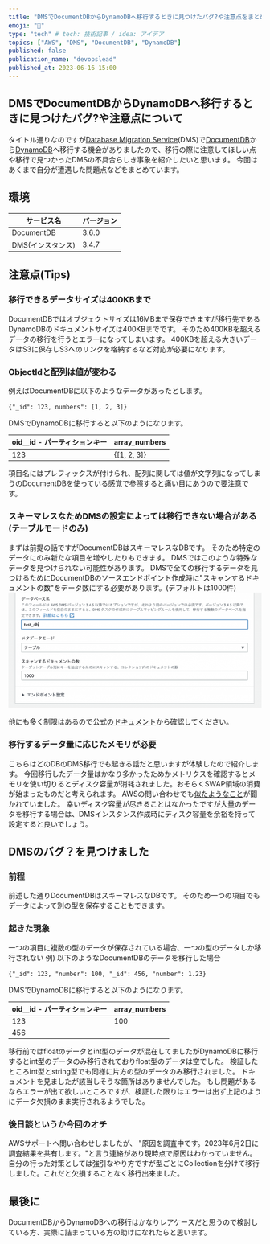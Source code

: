 ```yaml
---
title: "DMSでDocumentDBからDynamoDBへ移行するときに見つけたバグ?や注意点をまとめます"
emoji: "📘"
type: "tech" # tech: 技術記事 / idea: アイデア
topics: ["AWS", "DMS", "DocumentDB", "DynamoDB"]
published: false
publication_name: "devopslead"
published_at: 2023-06-16 15:00
---
```

## DMSでDocumentDBからDynamoDBへ移行するときに見つけたバグ?や注意点について
タイトル通りなのですが[Database Migration Service](https://aws.amazon.com/jp/dms/)(DMS)で[DocumentDB](https://aws.amazon.com/jp/documentdb/)から[DynamoDB](https://aws.amazon.com/jp/dynamodb/)へ移行する機会がありましたので、移行の際に注意してほしい点や移行で見つかったDMSの不具合らしき事象を紹介したいと思います。
今回はあくまで自分が遭遇した問題点などをまとめています。

## 環境
| サービス名        | バージョン |
| ----------------- | ---------- |
| DocumentDB        | 3.6.0      |
| DMS(インスタンス) | 3.4.7      |

## 注意点(Tips)
### 移行できるデータサイズは400KBまで
DocumentDBではオブジェクトサイズは16MBまで保存できますが移行先であるDynamoDBのドキュメントサイズは400KBまでです。
そのため400KBを超えるデータの移行を行うとエラーになってしまいます。
400KBを超える大きいデータはS3に保存しS3へのリンクを格納するなど対応が必要になります。

### ObjectIdと配列は値が変わる
例えばDocumentDBに以下のようなデータがあったとします。
```
{"_id": 123, numbers": [1, 2, 3]}
```
DMSでDynamoDBに移行すると以下のようになります。

| oid__id - パーティションキー | array_numbers |
| ---------------------------- | ------------- |
| 123                          | {[1, 2, 3]}   |

項目名にはプレフィックスが付けられ、配列に関しては値が文字列になってしまうのDocumentDBを使っている感覚で参照すると痛い目にあうので要注意です。

### スキーマレスなためDMSの設定によっては移行できない場合がある (テーブルモードのみ)
まずは前提の話ですがDocumentDBはスキーマレスなDBです。
そのため特定のデータにのみ新たな項目を増やしたりもできます。
DMSではこのような特殊なデータを見つけられない可能性があります。
DMSで全ての移行するデータを見つけるためにDocumentDBのソースエンドポイント作成時に"スキャンするドキュメントの数"をデータ数にする必要があります。(デフォルトは1000件)
![](/images/documentdb_to_dynamodb.png)

他にも多く制限はあるので[公式のドキュメント](https://docs.aws.amazon.com/ja_jp/dms/latest/userguide/CHAP_Source.DocumentDB.html#CHAP_Source.DocumentDB.DataTypes:~:text=%22include%22%0A%20%20%20%20%20%20%20%20%7D%0A%20%20%20%20%5D%0A%7D-,AWS%20DMS%20%E3%81%AE%E3%82%BD%E3%83%BC%E3%82%B9%E3%81%A8%E3%81%97%E3%81%A6%20Amazon%20DocumentDB%20%E3%82%92%E4%BD%BF%E7%94%A8%E3%81%99%E3%82%8B%E5%A0%B4%E5%90%88%E3%81%AE%E5%88%B6%E9%99%90,-AWS%20DMS%20%E3%81%AE)から確認してください。

### 移行するデータ量に応じたメモリが必要
こちらはどのDBのDMS移行でも起きる話だと思いますが体験したので紹介します。
今回移行したデータ量はかなり多かったためかメトリクスを確認するとメモリを使い切りるとディスク容量が消耗されました。おそらくSWAP領域の消費が始まったものだと考えられます。
AWSの問い合わせでも[似たようなこと](https://repost.aws/ja/knowledge-center/dms-swap-files-consuming-space)が聞かれていました。
幸いディスク容量が尽きることはなかったですが大量のデータを移行する場合は、DMSインスタンス作成時にディスク容量を余裕を持って設定すると良いでしょう。

## DMSのバグ？を見つけました
### 前程
前述した通りDocumentDBはスキーマレスなDBです。
そのため一つの項目でもデータによって別の型を保存することもできます。

### 起きた現象
一つの項目に複数の型のデータが保存されている場合、一つの型のデータしか移行されない
例) 以下のようなDocumentDBのデータを移行した場合
```
{"_id": 123, "number": 100, "_id": 456, "number": 1.23}
```
DMSでDynamoDBに移行すると以下のようになります。

| oid__id - パーティションキー | array_numbers |
| ---------------------------- | ------------- |
| 123                          | 100           |
| 456                          |               |

移行前ではfloatのデータとint型のデータが混在してましたがDynamoDBに移行するとint型のデータのみ移行されておりfloat型のデータは空でした。
検証したところint型とstring型でも同様に片方の型のデータのみ移行されました。
ドキュメントを見ましたが該当しそうな箇所はありませんでした。
もし問題があるならエラーが出て欲しいところですが、検証した限りはエラーは出ず上記のようにデータ欠損のまま実行されるようでした。

### 後日談というか今回のオチ
AWSサポートへ問い合わせしましたが、
"原因を調査中です。2023年6月2日に調査結果を共有します。"と言う連絡があり現時点で原因はわかっていません。
自分の行った対策としては強引なやり方ですが型ごとにCollectionを分けて移行しました。これだと欠損することなく移行出来ました。

## 最後に
DocumentDBからDynamoDBへの移行はかなりレアケースだと思うので検討している方、実際に詰まっている方の助けになれたらと思います。